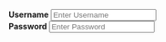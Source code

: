 
  <div class="container">
    <label for="uname"><b>Username</b></label>
    <input type="text" placeholder="Enter Username" name="uname" required>

<div class="container">
  <label for="password">
  <b>Password</b></label>
      <input type="text"
placeholder="Enter Password"
name="password" required>
